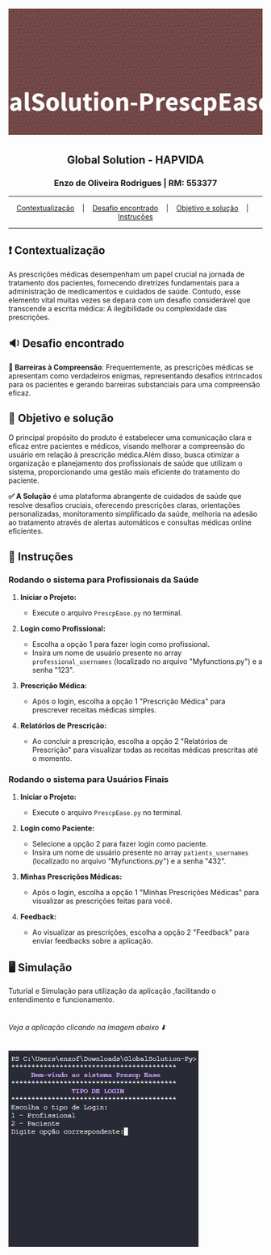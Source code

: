
<h1 align="center">
        <img alt="Banner" title="#Banner" style="object-fit: cover; height:250px;" src="/GlobalSolution-PrescpEase-banner.png"  /> 
</h1>

<h2 align="center">Global Solution - HAPVIDA</h2>
<h3 align="center">Enzo de Oliveira Rodrigues | RM: 553377</h3>


<hr/>

<p align="center">
  <a href="#pushpin-Contextualização">Contextualização</a>
  &nbsp;&nbsp;&nbsp;|&nbsp;&nbsp;&nbsp;
  <a href="#bulb-Desafio">Desafio encontrado</a>
  &nbsp;&nbsp;&nbsp;|&nbsp;&nbsp;&nbsp;
  <a href="#hammer_and_wrench-Objetivos">Objetivo e solução</a>
  &nbsp;&nbsp;&nbsp;|&nbsp;&nbsp;&nbsp;
  <a href="#desktop_computer-Instruções">Instruções</a>
</p>

<hr/>

## :heavy_exclamation_mark: Contextualização
As prescrições médicas desempenham um papel crucial na jornada de tratamento dos pacientes, fornecendo diretrizes fundamentais para a administração de medicamentos e cuidados de saúde. Contudo, esse elemento vital muitas vezes se depara com um desafio considerável que transcende a escrita médica: A ilegibilidade ou complexidade das prescrições.


## :sound: Desafio encontrado
**🔴 Barreiras à Compreensão**:
Frequentemente, as prescrições médicas se apresentam como verdadeiros enigmas, representando desafios intrincados para os pacientes e gerando barreiras substanciais para uma compreensão eficaz. 

## :dart: Objetivo e solução

O principal propósito do produto é estabelecer uma comunicação clara e eficaz entre pacientes e médicos, visando melhorar a compreensão do usuário em relação à prescrição médica.Além disso, busca otimizar a organização e planejamento dos profissionais de saúde que utilizam o sistema, proporcionando uma gestão mais eficiente do tratamento do paciente.

**✅ A Solução**  é uma plataforma abrangente de cuidados de saúde que resolve desafios cruciais, oferecendo prescrições claras, orientações personalizadas, monitoramento simplificado da saúde, melhoria na adesão ao tratamento através de alertas automáticos e consultas médicas online eficientes.


## :memo: Instruções

### Rodando o sistema para Profissionais da Saúde

1. **Iniciar o Projeto:**
   - Execute o arquivo `PrescpEase.py` no terminal.

2. **Login como Profissional:**
   - Escolha a opção 1 para fazer login como profissional.
   - Insira um nome de usuário presente no array `professional_usernames` (localizado no arquivo "Myfunctions.py") e a senha "123".
   
3. **Prescrição Médica:**
   - Após o login, escolha a opção 1 "Prescrição Médica" para prescrever receitas médicas simples.

4. **Relatórios de Prescrição:**
   - Ao concluir a prescrição, escolha a opção 2 "Relatórios de Prescrição" para visualizar todas as receitas médicas prescritas até o momento.

### Rodando o sistema para Usuários Finais

1. **Iniciar o Projeto:**
   - Execute o arquivo `PrescpEase.py` no terminal.

2. **Login como Paciente:**
   - Selecione a opção 2 para fazer login como paciente.
   - Insira um nome de usuário presente no array `patients_usernames` (localizado no arquivo "Myfunctions.py") e a senha "432".

3. **Minhas Prescrições Médicas:**
   - Após o login, escolha a opção 1 "Minhas Prescrições Médicas" para visualizar as prescrições feitas para você.

4. **Feedback:**
   - Ao visualizar as prescrições, escolha a opção 2 "Feedback" para enviar feedbacks sobre a aplicação.



## :desktop_computer: Simulação
Tuturial e Simulação para utilização da aplicação ,facilitando o entendimento e funcionamento.
<br/><br/>

<h6>Veja a aplicação clicando na imagem abaixo ⬇️<h6> 
<a href="https://youtu.be/XLcffCd1d0k" target="_blank">
  <img src="/Prototipo.png" alt="Programa em Python" />
</a>



